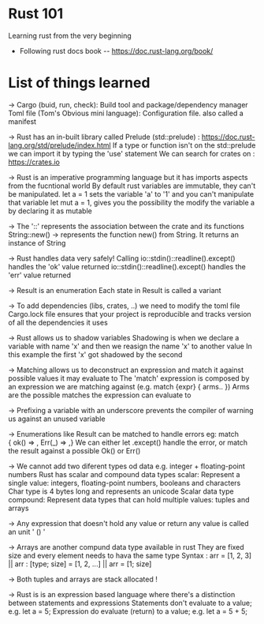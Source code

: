 # Rust 101
Learning rust from the very beginning

- Following rust docs book
-- https://doc.rust-lang.org/book/

# List of things learned
-> Cargo (buid, run, check): Build tool and package/dependency manager
	Toml file (Tom's Obvious mini language): Configuration file. also called a manifest

-> Rust has an in-built library called Prelude (std::prelude) : https://doc.rust-lang.org/std/prelude/index.html
	If a type or function isn't on the std::prelude we can import it by typing the 'use' statement
	We can search for crates on : https://crates.io

-> Rust is an imperative programming language but it has imports aspects from the fucntional world
	By default rust variables are immutable, they can't be manipulated. let a = 1 sets the variable 'a' to '1' and you can't manipulate that variable
	let mut a = 1, gives you the possibility the modify the variable a by declaring it as mutable

-> The '::' represents the association between the crate and its functions
	String::new() -> represents the function new() from String. It returns an instance of String

-> Rust handles data very safely!
	Calling io::stdin()::readline().except() handles the 'ok' value returned 
	io::stdin()::readline().except() handles the 'err' value returned

-> Result is an enumeration 
	Each state in Result is called a variant

-> To add dependencies (libs, crates, ..) we need to modify the toml file
	Cargo.lock file ensures that your project is reproducible and tracks version of all the dependencies it uses

-> Rust allows us to shadow variables
	Shadowing is when we declare a variable with name 'x' and then we reasign the name 'x' to another value
	In this example the first 'x' got shadowed by the second

-> Matching allows us to deconstruct an expression and match it against possible values it may evaluate to
	The 'match' expression is composed by an expression we are matching against (e.g. match {expr} { arms.. })
	Arms are the possible matches the expression can evaluate to
	
-> Prefixing a variable with an underscore prevents the compiler of warning us against an unused variable

-> Enumerations like Result can be matched to handle errors
	eg: match { ok() => , Err(_) => ,}
	We can either let .except() handle the error, or match the result against a possible Ok() or Err()

-> We cannot add two diferent types od data
	e.g. integer + floating-point numbers
	Rust has scalar and compound data types
	scalar: Represent a single value:  integers, floating-point numbers, booleans and characters
	Char type is 4 bytes long and represents an unicode Scalar data type
	compound: Represent data types that can hold multiple values: tuples and arrays

-> Any expression that doesn't hold any value or return any value is called an unit ' () '

-> Arrays are another compund data type available in rust
	They are fixed size and every element needs to hava the same type
	Syntax : arr = [1, 2, 3] || arr : [type; size] = [1, 2, ...] || arr = [1; size]

-> Both tuples and arrays are stack allocated !

-> Rust is is an expression based language where there's a distinction between statements and expressions
	Statements don't evaluate to a value; e.g. let a = 5;
	Expression do evaluate (return) to a value; e.g. let a = 5 + 5;
	
